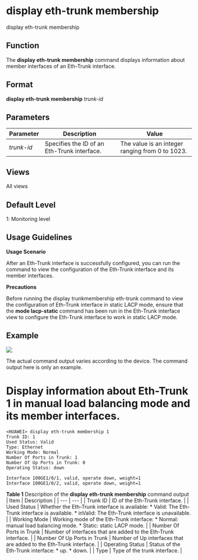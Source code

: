 display eth-trunk membership
============================

display eth-trunk membership

Function
--------



The **display eth-trunk membership** command displays information about member interfaces of an Eth-Trunk interface.




Format
------

**display eth-trunk membership** *trunk-id*


Parameters
----------

| Parameter | Description | Value |
| --- | --- | --- |
| *trunk-id* | Specifies the ID of an Eth-Trunk interface. | The value is an integer ranging from 0 to 1023. |



Views
-----

All views


Default Level
-------------

1: Monitoring level


Usage Guidelines
----------------

**Usage Scenario**



After an Eth-Trunk interface is successfully configured, you can run the command to view the configuration of the Eth-Trunk interface and its member interfaces.



**Precautions**



Before running the display trunkmembership eth-trunk command to view the configuration of Eth-Trunk interface in static LACP mode, ensure that the **mode lacp-static** command has been run in the Eth-Trunk interface view to configure the Eth-Trunk interface to work in static LACP mode.




Example
-------

![](../public_sys-resources/note_3.0-en-us.png) 

The actual command output varies according to the device. The command output here is only an example.


# Display information about Eth-Trunk 1 in manual load balancing mode and its member interfaces.
```
<HUAWEI> display eth-trunk membership 1
Trunk ID: 1
Used Status: Valid
Type: Ethernet
Working Mode: Normal
Number Of Ports in Trunk: 1
Number Of Up Ports in Trunk: 0
Operating Status: down

Interface 100GE1/0/1, valid, operate down, weight=1
Interface 100GE1/0/2, valid, operate down, weight=1

```

**Table 1** Description of the **display eth-trunk membership** command output
| Item | Description |
| --- | --- |
| Trunk ID | ID of the Eth-Trunk interface. |
| Used Status | Whether the Eth-Trunk interface is available:   * Valid: The Eth-Trunk interface is available. * inValid: The Eth-Trunk interface is unavailable. |
| Working Mode | Working mode of the Eth-Trunk interface:   * Normal: manual load balancing mode. * Static: static LACP mode. |
| Number Of Ports in Trunk | Number of interfaces that are added to the Eth-Trunk interface. |
| Number Of Up Ports in Trunk | Number of Up interfaces that are added to the Eth-Trunk interface. |
| Operating Status | Status of the Eth-Trunk interface:   * up. * down. |
| Type | Type of the trunk interface. |